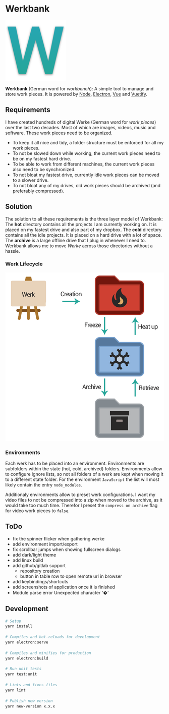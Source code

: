 # Werkbank

![Logo](public/android-chrome-192x192.png)

**Werkbank** (German word for *workbench*): A simple tool to manage and store work pieces. It is powered by [Node](https://nodejs.org), [Electron](https://www.electronjs.org), [Vue](https://vuejs.org) and [Vuetify](https://vuetifyjs.com).

## Requirements

I have created hundreds of digital Werke (German word for *work pieces*) over the last two decades. Most of which are images, videos, music and software. These work pieces need to be organized.

- To keep it all nice and tidy, a folder structure must be enforced for all my work pieces.
- To not be slowed down while working, the current work pieces need to be on my fastest hard drive.
- To be able to work from different machines, the current work pieces also need to be synchronized.
- To not bloat my fastest drive, currently idle work pieces can be moved to a slower drive.
- To not bloat any of my drives, old work pieces should be archived (and preferably compressed).

## Solution

The solution to all these requirements is the three layer model of Werkbank: The **hot** directory contains all the projects I am currently working on. It is placed on my fastest drive and also part of my dropbox. The **cold** directory contains all the idle projects. It is placed on a hard drive with a lot of space. The **archive** is a large offline drive that I plug in whenever I need to.
Werkbank allows me to move *Werke* across those directories without a hassle.

### Werk Lifecycle

![werk lifecycle](docs/werk_lifecycle.png)

### Environments

Each werk has to be placed into an environment. Environments are subfolders within the state (hot, cold, archived) folders. Environments allow to configure ignore lists, so not all folders of a werk are kept when moving it to a different state folder. For the environment `JavaScript` the list will most likely contain the entry `node_modules`.

Additionaly environments allow to preset werk configurations. I want my video files to not be compressed into a zip when moved to the archive, as it would take too much time. Therefor I preset the `compress on archive` flag for video work pieces to `false`.

## ToDo

- fix the spinner flicker when gathering werke
- add environment import/export
- fix scrollbar jumps when showing fullscreen dialogs
- add dark/light theme
- add linux build
- add github/gitlab support
  - repository creation
  - button in table row to open remote url in browser
- add keybindings/shortcuts
- add screenshots of application once it is finished
- Module parse error Unexpected character '�'

## Development

```sh
# Setup
yarn install

# Compiles and hot-reloads for development
yarn electron:serve

# Compiles and minifies for production
yarn electron:build

# Run unit tests
yarn test:unit

# Lints and fixes files
yarn lint

# Publish new version
yarn new-version x.x.x
```
